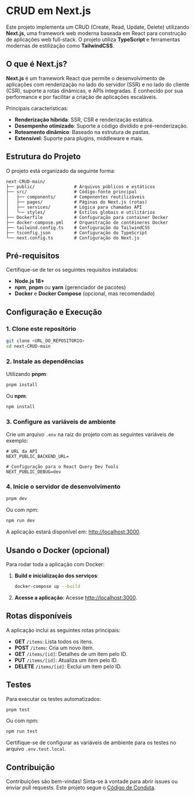 # CRUD em Next.js

Este projeto implementa um CRUD (Create, Read, Update, Delete) utilizando **Next.js**, uma framework web moderna baseada em React para construção de aplicações web full-stack. O projeto utiliza **TypeScript** e ferramentas modernas de estilização como **TailwindCSS**.

## O que é Next.js?

**Next.js** é um framework React que permite o desenvolvimento de aplicações com renderização no lado do servidor (SSR) e no lado do cliente (CSR), suporte a rotas dinâmicas, e APIs integradas. É conhecido por sua performance e por facilitar a criação de aplicações escaláveis.

Principais características:

- **Renderização híbrida**: SSR, CSR e renderização estática.
- **Desempenho otimizado**: Suporte a código dividido e pré-renderização.
- **Roteamento dinâmico**: Baseado na estrutura de pastas.
- **Extensível**: Suporte para plugins, middleware e mais.

## Estrutura do Projeto

O projeto está organizado da seguinte forma:

```
next-CRUD-main/
├── public/               # Arquivos públicos e estáticos
├── src/                  # Código-fonte principal
│   ├── components/       # Componentes reutilizáveis
│   ├── pages/            # Páginas do Next.js (rotas)
│   ├── services/         # Lógica para chamadas API
│   └── styles/           # Estilos globais e utilitários
├── Dockerfile            # Configuração para container Docker
├── docker-compose.yml    # Orquestração de contêineres Docker
├── tailwind.config.ts    # Configuração do TailwindCSS
├── tsconfig.json         # Configuração do TypeScript
└── next.config.ts        # Configuração do Next.js
```

## Pré-requisitos

Certifique-se de ter os seguintes requisitos instalados:

- **Node.js 18+**
- **npm**, **pnpm** ou **yarn** (gerenciador de pacotes)
- **Docker** e **Docker Compose** (opcional, mas recomendado)

## Configuração e Execução

### 1. Clone este repositório

```bash
git clone <URL_DO_REPOSITORIO>
cd next-CRUD-main
```

### 2. Instale as dependências

Utilizando **pnpm**:

```bash
pnpm install
```

Ou **npm**:

```bash
npm install
```

### 3. Configure as variáveis de ambiente

Crie um arquivo `.env` na raiz do projeto com as seguintes variáveis de exemplo:

```env
# URL da API
NEXT_PUBLIC_BACKEND_URL=

# Configuração para o React Query Dev Tools
NEXT_PUBLIC_DEBUG=dev
```

### 4. Inicie o servidor de desenvolvimento

```bash
pnpm dev
```

Ou com npm:

```bash
npm run dev
```

A aplicação estará disponível em: [http://localhost:3000](http://localhost:3000).

## Usando o Docker (opcional)

Para rodar toda a aplicação com Docker:

1. **Build e inicialização dos serviços**:

   ```bash
   docker-compose up --build
   ```

2. **Acesse a aplicação**:
   Acesse [http://localhost:3000](http://localhost:3000).

## Rotas disponíveis

A aplicação inclui as seguintes rotas principais:

- **GET** `/items`: Lista todos os itens.
- **POST** `/items`: Cria um novo item.
- **GET** `/items/[id]`: Detalhes de um item pelo ID.
- **PUT** `/items/[id]`: Atualiza um item pelo ID.
- **DELETE** `/items/[id]`: Exclui um item pelo ID.

## Testes

Para executar os testes automatizados:

```bash
pnpm test
```

Ou com npm:

```bash
npm run test
```

Certifique-se de configurar as variáveis de ambiente para os testes no arquivo `.env.test.local`.

## Contribuição

Contribuições são bem-vindas! Sinta-se à vontade para abrir issues ou enviar pull requests. Este projeto segue o [Código de Conduta](https://www.contributor-covenant.org/).
